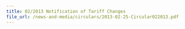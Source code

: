 ```yaml
---
title: 02/2013 Notification of Tariff Changes
file_url: /news-and-media/circulars/2013-02-25-Circular022013.pdf
---
```

